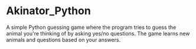 # Akinator_Python
A simple Python guessing game where the program tries to guess the animal you're thinking of by asking yes/no questions. The game learns new animals and questions based on your answers.

